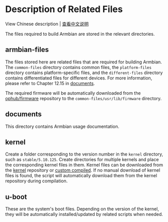 # Description of Related Files

View Chinese description | [查看中文说明](README.cn.md)

The files required to build Armbian are stored in the relevant directories.

## armbian-files

The files stored here are related files that are required for building Armbian. The `common-files` directory contains common files, the `platform-files` directory contains platform-specific files, and the `different-files` directory contains differentiated files for different devices. For more information, please refer to Chapter 12.15 in [documents](documents/README.md).

The required firmware will be automatically downloaded from the [ophub/firmware](https://github.com/ophub/firmware) repository to the `common-files/usr/lib/firmware` directory.

## documents

This directory contains Armbian usage documentation.

## kernel

Create a folder corresponding to the version number in the `kernel` directory, such as `stable/5.10.125`. Create directories for multiple kernels and place the corresponding kernel files in them. Kernel files can be downloaded from the [kernel](https://github.com/ophub/kernel) repository or [custom compiled](../compile-kernel). If no manual download of kernel files is found, the script will automatically download them from the kernel repository during compilation.

## u-boot

These are the system's boot files. Depending on the version of the kernel, they will be automatically installed/updated by related scripts when needed.

